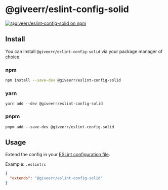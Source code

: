 # @giveerr/eslint-config-solid

[![@giveerr/eslint-config-solid on npm](https://img.shields.io/npm/v/@giveerr/eslint-config-solid?style=for-the-badge)](https://npmjs.com/package/@giveerr/eslint-config-solid)

## Install

You can install `@giveerr/eslint-config-solid` via your package manager of choice.

### npm

```bash
npm install --save-dev @giveerr/eslint-config-solid
```

### yarn

```shell
yarn add --dev @giveerr/eslint-config-solid
```

### pnpm

```shell
pnpm add --save-dev @giveerr/eslint-config-solid
```

## Usage

Extend the config in your [ESLint configuration file].

Example: `.eslintrc`

```json
{
  "extends": "@giveerr/eslint-config-solid"
}
```

[eslint configuration file]: https://eslint.org/docs/user-guide/configuring
